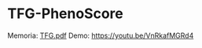 # TFG-PhenoScore
Memoria: [TFG.pdf](https://github.com/user-attachments/files/22637065/TFG.pdf)
Demo: https://youtu.be/VnRkafMGRd4
